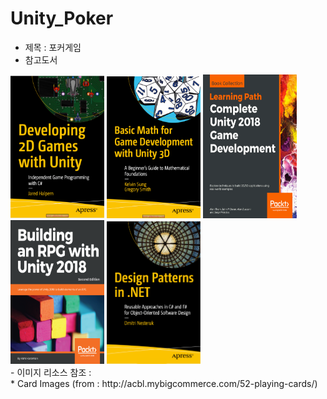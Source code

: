 # Unity_Poker
- 제목 : 포커게임 <br>
- 참고도서 <br>
<div>
<img src="./ScreenShot/book4.png" width="150px">
<img src="./ScreenShot/book5.png" width="150px">
<img src="./ScreenShot/book2.png" width="150px" height="230px">
<img src="./ScreenShot/book3.png" width="150px" height="230px">
<img src="./ScreenShot/book.png" width="150px">
</div>
- 이미지 리소스 참조 : <br>
   * Card Images (from : http://acbl.mybigcommerce.com/52-playing-cards/) <br>
